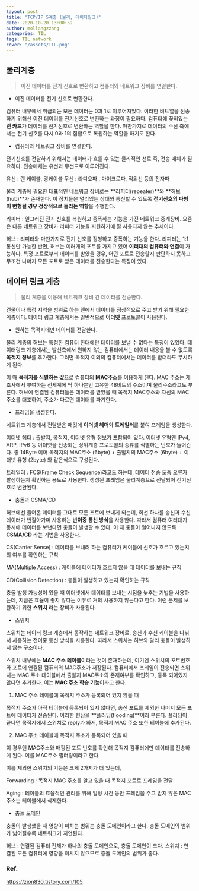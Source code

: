 ```yaml
---
layout: post
title: "TCP/IP 5계층 (물리, 데이터링크)"
date: 2020-10-20 13:00:59
author: mollangzzang
categories: TIL
tags: TIL network
cover: "/assets/TIL.png"
---
```


## 물리계층

> 이진 데이터를 전기 신호로 변환하고 컴퓨터와 네트워크 장비를 연결한다.

- 이진 데이터를 전기 신호로 변환한다.

컴퓨터 내부에서 취급되는 모든 데이터는 0과 1로 이루어져있다. 이러한 비트열을 전송하기 위해선 이진 데이터를 전기신호로 변환하는 과정이 필요하다.
컴퓨터에 꽂혀있는 **랜 카드**가 데이터를 전기신호로 변환하는 역할을 한다. 마찬가지로 데이터의 수신 측에서는 전기 신호를 다시 0과 1의 집합으로 복원하는 역할을 하기도 한다.

- 컴퓨터와 네트워크 장비를 연결한다.

전기신호를 전달하기 위해서는 데이터가 흐를 수 있는 물리적인 선로 즉, 전송 매체가 필요하다. 전송매체는 유선과 무선으로 이루어진다.

유선 : 랜 케이블, 광케이블
무선 : 라디오파 , 마이크로파, 적외선 등의 전자파

물리 계층에 필요한 대표적인 네트워크 장비로는 **리피터(repeater)**와 **허브(hub)**가 존재한다. 이 장치들은 멀리있는 상대와 통신할 수 있도록 **전기신호의 파형이 변형될 경우 정상적으로 돌리는 역할**을 수행한다.

리피터 : 일그러진 전기 신호를 복원하고 증폭하는 기능을 가진 네트워크 중계장비. 요즘은 다른 네트워크 장비가 리피터 기능을 지원하기에 잘 사용되지 않는 추세이다.

허브 : 리피터와 마찬가지로 전기 신호를 정형하고 증폭하는 기능을 한다. 리피터는 1:1 통신만 가능한 반면, 허브는 여러개의 포트를 가지고 있어 **여러대의 컴퓨터와 연결**이 가능하다. 특정 포트로부터 데이터를 받았을 경우, 어떤 포트로 전송할지 판단하지 못하고 무조건 나머지 모든 포트로 받은 데이터를 전송한다는 특징이 있다.

## 데이터 링크 계층

> 물리 계층을 이용해 네트워크 장비 간 데이터를 전송한다.

건물이나 특정 지역을 범위로 하는 랜에서 데이터를 정상적으로 주고 받기 위해 필요한 계층이다. 데이터 링크 계층에서는 일반적으로 **이더넷** 프로토콜이 사용된다.

- 원하는 목적지에만 데이터를 전달한다.

물리 계층의 허브는 특정한 컴퓨터 한대에만 데이터를 보낼 수 없다는 특징이 있었다. 데이터링크 계층에서는 발신측에서 원하지 않는 컴퓨터에서는 데이터 내용을 볼 수 없도록 **목적지 정보**를 추가한다. 그러면 목적지 이외의 컴퓨터에서는 데이터를 받더라도 무시하게 된다.

이 때 **목적지를 식별하는 값**으로 컴퓨터의 **MAC주소**를 이용하게 된다. MAC 주소는 제조사에서 부여하는 전세계에 딱 하나뿐인 고유한 48비트의 주소이며 물리주소라고도 부른다. 허브에 연결된 컴퓨터들은 데이터를 받았을 때 목적지 MAC주소와 자신의 MAC 주소를 대조하여, 주소가 다르면 데이터를 파기한다.

- 프레임을 생성한다.

네트워크 계층에서 전달받은 패킷에 **이더넷 헤더**와 **트레일러**를 붙여 프레임을 생성한다.

이더넷 헤더 : 출발지, 목적지, 이더넷 유형 정보가 포함되어 있다. 이더넷 유형엔 IPv4, ARP, IPv6 등 이더넷을 전송되는 상위계층 프로토콜의 종류를 식별하는 번호가 들어간다.
총 14Byte 이며 목적지의 MAC주소 (6byte) + 출발지의 MAC주소 (6byte) + 이더넷 유형 (2byte) 와 같은식으로 구성된다.

트레일러 : FCS(Frame Check Sequence)라고도 하는데, 데이터 전송 도중 오류가 발생하는지 확인하는 용도로 사용한다. 생성된 프레임은 물리계층으로 전달되어 전기신호로 변환된다.

- 충돌과 CSMA/CD

허브에선 들어온 데이터를 그대로 모든 포트에 보내게 되는데, 회선 하나를 송신과 수신 데이터가 번갈아가며 사용하는 **반이중 통신 방식**을 사용한다.
따라서 컴퓨터 여러대가 동시에 데이터를 보낸다면 충돌이 발생할 수 있다. 이 때 충돌이 일어나지 않도록 **CSMA/CD** 라는 기법을 사용한다.

CS(Carrier Sense) : 데이터를 보내려 하는 컴퓨터가 케이블에 신호가 흐르고 있는지의 여부를 확인하는 규칙

MA(Multiple Access) : 케이블에 데이터가 흐르지 않을 때 데이터를 보내는 규칙

CD(Collision Detection) : 충돌이 발생하고 있는지 확인하는 규칙

충돌 발생 가능성이 있을 때 이더넷에서 데이터를 보내는 시점을 늦추는 기법을 사용하는데, 지금은 효율이 좋지 않다는 이유로 거의 사용하지 않는다고 한다. 이런 문제를 보완하기 위한 **스위치** 라는 장비가 사용된다.

- 스위치

스위치는 데이터 링크 계층에서 동작하는 네트워크 장비로, 송신과 수신 케이블을 나눠서 사용하는 전이중 통신 방식을 사용한다. 따라서 스위치는 허브와 달리 충돌이 발생하지 않는 구조이다.

스위치 내부에는 **MAC 주소 테이블**이라는 것이 존재하는데, 여기엔 스위치의 포트번호와 포트에 연결된 컴퓨터의 MAC주소가 저장된다. 컴퓨터에서 프레임이 전송되면 스위치는 MAC 주소 테이블에서 출발지 MAC주소의 존재여부를 확인하고, 등록 되어있지 않다면 추가한다. 이는 **MAC 주소 학습 기능**이라고 한다.

1. MAC 주소 테이블에 목적지 주소가 등록되어 있지 않을 때

목적지 주소가 아직 테이블에 등록되어 있지 않다면, 송신 포트를 제외한 나머지 모든 포트에 데이터가 전송된다. 이러한 현상을 **플러딩(flooding)**이라 부른다. 플러딩이 끝나면 목적지에서 스위치로 reply가 와서, 목적지 MAC 주소 또한 테이블에 추가된다.

2. MAC 주소 테이블에 목적지 주소가 등록되어 있을 때

이 경우엔 MAC주소와 매핑된 포트 번호를 확인해 목적지 컴퓨터에만 데이터를 전송하게 된다. 이를 MAC주소 필터링이라고 한다.

이를 제외한 스위치의 기능은 크게 2가지가 더 있는데,

Forwarding : 목적지 MAC 주소를 알고 있을 때 목적지 포트로 프레임을 전달

Aging : 테이블의 효율적인 관리를 위해 일정 시간 동안 프레임을 주고 받지 않은 MAC 주소는 테이블에서 삭제한다.

- 충돌 도메인

충돌이 발생했을 때 영향이 미치는 범위는 충돌 도메인이라고 한다. 충돌 도메인의 범위가 넓어질수록 네트워크가 지연된다.

허브 : 연결된 컴퓨터 전체가 하나의 충돌 도메인으로, 충돌 도메인이 크다.
스위치 : 연결된 모든 컴퓨터에 영향을 미치지 않으므로 충돌 도메인의 범위가 좁다.

### Ref.

https://zion830.tistory.com/105
